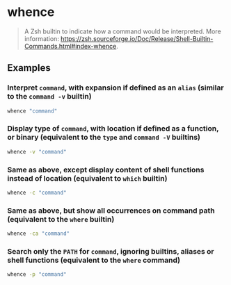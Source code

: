 # whence

> A Zsh builtin to indicate how a command would be interpreted. More information: <https://zsh.sourceforge.io/Doc/Release/Shell-Builtin-Commands.html#index-whence>.

## Examples

### Interpret `command`, with expansion if defined as an `alias` (similar to the `command -v` builtin)

```bash
whence "command"
```

### Display type of `command`, with location if defined as a function, or binary (equivalent to the `type` and `command -V` builtins)

```bash
whence -v "command"
```

### Same as above, except display content of shell functions instead of location (equivalent to `which` builtin)

```bash
whence -c "command"
```

### Same as above, but show all occurrences on command path (equivalent to the `where` builtin)

```bash
whence -ca "command"
```

### Search only the `PATH` for `command`, ignoring builtins, aliases or shell functions (equivalent to the `where` command)

```bash
whence -p "command"
```
